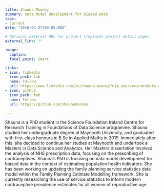 ```yaml
---
title: Shauna Mooney
summary: Data Model Development for Biased Data
tags:
- current
date: "2016-04-27T00:00:00Z"

# Optional external URL for project (replaces project detail page).
external_link: ""

image:
  caption: 
  focal_point: Smart

links:
- icon: linkedin
  icon_pack: fab
  name: Follow
  url: https://www.linkedin.com/in/shauna-mooney?utm_source=share&utm_campaign=share_via&utm_content=profile&utm_medium=ios_app
- icon: github
  icon_pack: fab
  name: Follow
  url: https://github.com/shaunamooney

---
```


Shauna is a PhD student in the Science Foundation Ireland Centre for Research Training in Foundations of Data Science programme. Shauna 
studied her undergraduate degree at Maynooth University, and graduated with first-class honours in B.Sc in Applied Maths in 2019. Immediately 
after this, she decided to continue her studies at Maynooth and undertook a Masters in Data Science and Analytics. Her Masters dissertation involved the analysis of NHS prescription data, focusing on the prescribing of 
contraceptives. Shauna’s PhD is focusing on data model development for  biased data in the context of estimating population health indicators. She  has been working on updating the family planning service statistics data model within the Family Planning Estimate Modelling framework. She is currently researching the use of service statistics to inform modern contraceptive prevalence estimates for all women of reproductive age. 
